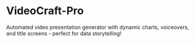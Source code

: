 # VideoCraft-Pro
Automated video presentation generator with dynamic charts, voiceovers, and title screens - perfect for data storytelling!
